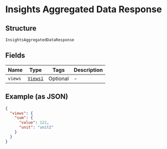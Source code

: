 
# Insights Aggregated Data Response

## Structure

`InsightsAggregatedDataResponse`

## Fields

| Name | Type | Tags | Description |
|  --- | --- | --- | --- |
| `views` | [`Views1`](../../doc/models/views-1.md) | Optional | - |

## Example (as JSON)

```json
{
  "views": {
    "sum": {
      "value": 122,
      "unit": "unit2"
    }
  }
}
```

